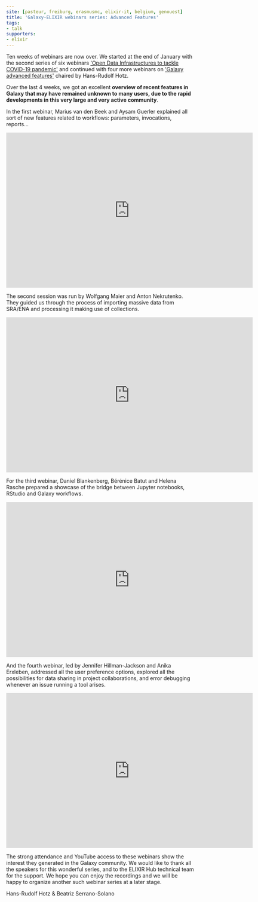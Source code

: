 ```yaml
---
site: [pasteur, freiburg, erasmusmc, elixir-it, belgium, genouest]
title: 'Galaxy-ELIXIR webinars series: Advanced Features'
tags:
- talk
supporters:
- elixir
---
```



Ten weeks of webinars are now over. We started at the end of January with the second series of six webinars ['Open Data Infrastructures to tackle COVID-19 pandemic'](https://galaxyproject.eu/posts/2021/02/25/2nd-elixir-webinar-series-covid/) and continued with four more webinars on ['Galaxy advanced features'](https://elixir-europe.org/events/galaxy-elixir-webinars-series-advanced-features) chaired by Hans-Rudolf Hotz.

Over the last 4 weeks, we got an excellent __overview of recent features in Galaxy that may have remained unknown to many users, due to the rapid developments in this very large and very active community__.

In the first webinar, Marius van den Beek and Aysam Guerler explained all sort of new features related to workflows: parameters, invocations, reports…

<iframe width="660" height="415" src="https://www.youtube.com/embed/7atWvOoMQwE" title="YouTube video player" frameborder="0" allow="accelerometer; autoplay; clipboard-write; encrypted-media; gyroscope; picture-in-picture" allowfullscreen></iframe>

<br>

The second session was run by Wolfgang Maier and Anton Nekrutenko. They guided us through the process of importing massive data from SRA/ENA and processing it making use of collections.

<iframe width="660" height="415" src="https://www.youtube.com/embed/7DN8hbI87PE" title="YouTube video player" frameborder="0" allow="accelerometer; autoplay; clipboard-write; encrypted-media; gyroscope; picture-in-picture" allowfullscreen></iframe>

<br>

For the third webinar, Daniel Blankenberg, Bérénice Batut and Helena Rasche prepared a showcase of the bridge between Jupyter notebooks, RStudio and Galaxy workflows.

<iframe width="660" height="415" src="https://www.youtube.com/embed/eEpuA5oltrA" title="YouTube video player" frameborder="0" allow="accelerometer; autoplay; clipboard-write; encrypted-media; gyroscope; picture-in-picture" allowfullscreen></iframe>

<br>

And the fourth webinar, led by Jennifer Hillman-Jackson and Anika Erxleben, addressed all the user preference options, explored all the possibilities for data sharing in project collaborations, and error debugging whenever an issue running a tool arises.

<iframe width="660" height="415" src="https://www.youtube.com/embed/IUCgUHCixxc" title="YouTube video player" frameborder="0" allow="accelerometer; autoplay; clipboard-write; encrypted-media; gyroscope; picture-in-picture" allowfullscreen></iframe>

<br>

The strong attendance and YouTube access to these webinars show the interest they generated in the Galaxy community. We would like to thank all the speakers for this wonderful series, and to the ELIXIR Hub technical team for the support. We hope you can enjoy the recordings and we will be happy to organize another such webinar series at a later stage.

Hans-Rudolf Hotz & Beatriz Serrano-Solano
